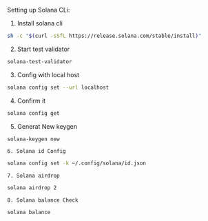Setting up Solana CLi: 


1) Install solana cli

```bash
sh -c "$(curl -sSfL https://release.solana.com/stable/install)"
```

2. Start test validator

```bash
solana-test-validator
```

3. Config with local host

```bash
solana config set --url localhost
```

4. Confirm it

```bash
solana config get
```

5. Generat New keygen

```bash
solana-keygen new
```

    6. Solana id Config

```bash
solana config set -k ~/.config/solana/id.json
```

    7. Solana airdrop

```bash
solana airdrop 2
```

    8. Solana balance Check

```bash
solana balance
```
